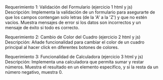 Requerimiento 1: Validación del Formulario (ejercicio 1 html y js)
Descripción: Implementa la validación de un formulario para asegurarte de que los campos contengan solo letras (de la 'A' a la 'Z') y que no estén vacíos. Muestra mensajes de error si los datos son incorrectos y un mensaje de éxito si todo es correcto.


Requerimiento 2: Cambio de Color del Cuadro (ejercicio 2 html y js)
Descripción: Añade funcionalidad para cambiar el color de un cuadro principal al hacer click en diferentes botones de colores.



Requerimiento 3: Funcionalidad de Calculadora (ejercicio 3 html y js)
Descripción: Implementa una calculadora que permita sumar y restar números. Muestra el resultado en un elemento específico, y si la resta da un número negativo, muestra 0.



